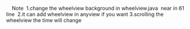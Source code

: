    
   Note
  1.change the wheelview background in wheelview.java  near in 61 line 
  2.it can add wheelview in anyview if you want
  3.scrolling the wheelview the time will change  
